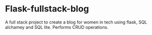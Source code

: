 # Flask-fullstack-blog
A full stack project to create a blog for women in tech using flask, SQL alchamey and SQL lite. Performs CRUD operations. 
